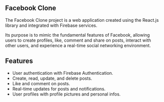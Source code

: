 ## Facebook Clone
The Facebook Clone project is a web application created using the React.js library and integrated with Firebase services.

Its purpose is to mimic the fundamental features of Facebook, allowing users to create profiles, like, comment and share on posts, interact with other users, and experience a real-time social networking environment.

## Features
- User authentication with Firebase Authentication.
- Create, read, update, and delete posts.
- Like and comment on posts.
- Real-time updates for posts and notifications.
- User profiles with profile pictures and personal infos.
